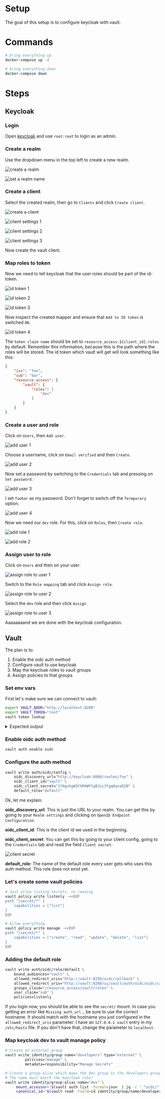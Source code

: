 # Setup

The goal of this setup is to configure keycloak with vault.

# Commands

```bash
# bring everything up
docker-compose up -d

# bring everything down
docker-compose down
```

# Steps

## Keycloak

### Login

Open [keycloak](http://localhost:8080/) and use `root:root` to login as an admin.

### Create a realm

Use the dropdown menu in the top left to create a new realm.

![create a realm](./images/realm.png)

![set a realm name](./images/realm2.png)

### Create a client

Select the created realm, then go to `Clients` and click `Create client`.

![create a client](./images/create_client.png)

![client settings 1](./images/client_settings1.png)

![client settings 2](./images/client_settings2.png)

![client settings 3](./images/client_settings3.png)

Now create the vault client.

### Map roles to token

Now we need to tell keycloak that the user roles should be part of the id-token.

![id token 1](./images/id-token1.png)

![id token 2](./images/id-token2.png)

![id token 3](./images/id-token3.png)

Now inspect the created mapper and ensure that `Add to ID token` is switched `ON`.

![id token 4](./images/id-token4.png)

The `token claim name` should be set to `resource_access.${client_id}.roles` by default. Remember
this information, because this is the path where the roles will be stored.
The id token which vault will get will look something like this:

```json
{
    "iss": "foo",
    "sub": "bar",
    "resource_access": {
        "vault": {
            "roles": [
                "dev"
            ]
        }
    }
}
```

### Create a user and role

Click on `Users`, then `Add user`.

![add user 1](./images/add_user1.png)

Choose a username, click on `Email verified` and then `Create`.

![add user 2](./images/add_user2.png)

Now set a password by switching to the `Credentials` tab and pressing on `Set password`.

![add user 3](./images/add_user3.png)

I set `foobar` as my password.
Don't forget to switch off the `Termporary` option.

![add user 4](./images/add_user4.png)

Now we need our `dev` role. For this, click on `Roles`, then `Create role`.

![add role 1](./images/add_role1.png)

![add role 2](./images/add_role2.png)

### Assign user to role

Click on `Users` and then on your user.

![assign role to user 1](./images/assign_role1.png)

Switch to the `Role mapping` tab and click `Assign role`.

![assign role to user 2](./images/assign_role2.png)

Select the `dev` role and then click `Assign`.

![assign role to user 3](./images/assign_role3.png)

Aaaaaaaand we are done with the keycloak configuration.

## Vault

The plan is to:

1. Enable the oidc auth method
2. Configure vault to use keycloak
3. Map the keycloak roles to vault groups
4. Assign policies to that groups

### Set env vars

First let's make sure we can connect to vault:

```bash
export VAULT_ADDR="http://localhost:8200"
export VAULT_TOKEN="root"
vault token lookup
```

<details>
    <summary>
        Expected output
</summary

    ```bash
    14:40 ➜ vault token lookup                                                      
    Key                 Value
    ---                 -----
    accessor            oqmYXn9VssJcQfnWTaDBCxdV
    creation_time       1691841063
    creation_ttl        0s
    display_name        token
    entity_id           n/a
    expire_time         <nil>
    explicit_max_ttl    0s
    id                  root
    issue_time          2023-08-12T11:51:03.904461013Z
    meta                <nil>
    num_uses            0
    orphan              true
    path                auth/token/create
    policies            [root]
    renewable           false
    ttl                 0s
    type                service
    ```
</details>

### Enable oidc auth method

```bash
vault auth enable oidc
```

### Configure the auth method

```bash
vault write auth/oidc/config \
    oidc_discovery_url="http://keycloak:8080/realms/foo" \
    oidc_client_id="vault" \
    oidc_client_secret="1Y6gvkgW3ChR4WVlgBJui3fgqOqvaD2N" \
    default_role="default"
```

Ok, let me explain.

**oidc_discovery_url**: This is just the URL to your realm. You can get this by 
going to your `Realm settings` and clicking on `OpenID Endpoint Configuration`.

**oidc_client_id**: This is the client id we used in the beginning.

**oidc_client_secret**: You can get this by going to your client config, going to
the `Credentials` tab and read the field `Client secret`.

![client secret](./images/client_secret.png)

**default_role**: The name of the default role every user gets who uses this auth method.
This role does not exist yet.

### Let's create some vault policies

```bash
# Just allow listing secrets, no reading
vault policy write listonly -<<EOF
path "/secret/*" {
    capabilities = ["list"]
}
EOF

# Allow everything
vault policy write manage -<<EOF
path "/secret/*" {
    capabilities = ["create", "read", "update", "delete", "list"]
}
EOF
```

### Adding the default role

```bash
vault write auth/oidc/role/default \
    bound_audiences="vault" \
    allowed_redirect_uris="http://vault:8250/oidc/callback" \
    allowed_redirect_uris="http://vault:8200/ui/vault/auth/oidc/oidc/callback" \
    groups_claim="/resource_access/vault/roles" \
    user_claim="sub" \
    policies=listonly
```

If you login now, you should be able to see the `secret/` mount.
In case you getting an error like `Missing auth_url.`, be sure to use the correct hostname.
It should match with the hostname you just configured in the `allowed_redirect_uris`
parameter. I have an `127.0.0.1 vault` entry in my `/etc/hosts` file. If you don't have that,
change the parameter to `localhost`.

### Map keycloak dev to vault manage policy

```bash
# Create an external group
vault write identity/group name="developers" type="external" \
         policies="manage" \
         metadata=responsibility="Manage Secrets"

# Create a group-alias which maps the dev group to the developers group
# The name must match the keycloak role!
vault write identity/group-alias name="dev" \      
     mount_accessor="$(vault auth list -format=json  | jq -r '."oidc/".accessor')" \        
     canonical_id="$(vault read -field=id identity/group/name/developers)"
```
